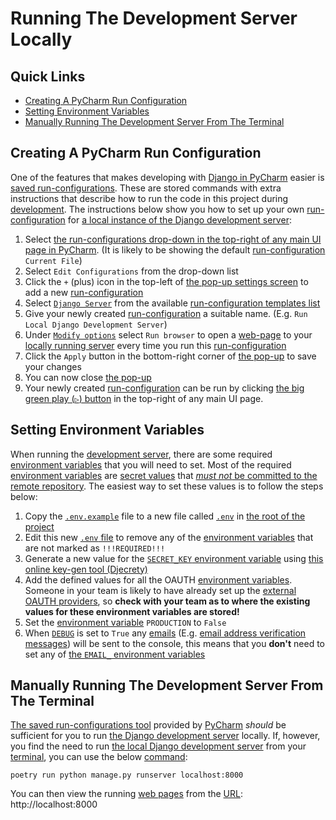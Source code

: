 # Running The Development Server Locally

## Quick Links

- [Creating A PyCharm Run Configuration](#creating-a-pycharm-run-configuration)
- [Setting Environment Variables](#setting-environment-variables)
- [Manually Running The Development Server From The Terminal](#manually-running-the-development-server-from-the-terminal)

## Creating A PyCharm Run Configuration

One of the features that makes developing with [Django in PyCharm](https://jetbrains.com/help/pycharm/django-support7.html)
easier is [saved run-configurations](https://jetbrains.com/help/pycharm/run-debug-configuration.html).
These are stored commands with extra instructions that describe how to run the code
in this project during [development](https://codecademy.com/article/environments#heading-local-development-environment).
The instructions below show you how to set up your own [run-configuration](https://jetbrains.com/help/pycharm/run-debug-configuration-django-server.html)
for [a local instance of the Django development server](https://jetbrains.com/help/pycharm/run-debug-configuration-django-server.html):

1. Select [the run-configurations drop-down in the top-right of any main UI page in PyCharm](https://jetbrains.com/help/pycharm/run-debug-configurations-dialog.html).
(It is likely to be showing the default [run-configuration](https://jetbrains.com/help/pycharm/run-debug-configuration.html)
`Current File`)
2. Select `Edit Configurations` from the drop-down list
3. Click the `+` (plus) icon in the top-left of [the pop-up settings screen](https://jetbrains.com/help/pycharm/2023.3/run-debug-configurations-dialog.html)
to add a new [run-configuration](https://jetbrains.com/help/pycharm/run-debug-configuration.html)
4. Select [`Django Server`](https://jetbrains.com/help/pycharm/run-debug-configuration-django-server.html)
from the available [run-configuration templates list](https://jetbrains.com/help/pycharm/run-debug-configuration.html#templates)
5. Give your newly created [run-configuration](https://jetbrains.com/help/pycharm/run-debug-configuration-django-server.html)
a suitable name.
(E.g. `Run Local Django Development Server`)
6. Under [`Modify options`](https://jetbrains.com/help/pycharm/run-debug-configuration-django-server.html)
select `Run browser` to open a [web-page](https://wikipedia.org/wiki/Web_page)
to your [locally running server](https://docs.djangoproject.com/en/4.2/intro/tutorial01#the-development-server)
every time you run this [run-configuration](https://jetbrains.com/help/pycharm/run-debug-configuration-django-server.html)
7. Click the `Apply` button in the bottom-right corner of [the pop-up](https://jetbrains.com/help/pycharm/2023.3/run-debug-configurations-dialog.html)
to save your changes
8. You can now close [the pop-up](https://jetbrains.com/help/pycharm/2023.3/run-debug-configurations-dialog.html)
9. Your newly created [run-configuration](https://jetbrains.com/help/pycharm/run-debug-configuration-django-server.html)
can be run by clicking [the big green play (`▷`) button](https://jetbrains.com/help/pycharm/run-tool-window.html)
in the top-right of any main UI page.

## Setting Environment Variables

When running the [development server](https://docs.djangoproject.com/en/4.2/intro/tutorial01#the-development-server),
there are some required [environment variables](https://wikipedia.org/wiki/Environment_variable)
that you will need to set.
Most of the required [environment variables](https://wikipedia.org/wiki/Environment_variable)
are [secret values](https://delinea.com/what-is/application-secrets)
that [*must not* be committed to the remote repository](https://littlemaninmyhead.wordpress.com/2021/04/05/why-we-shouldnt-commit-secrets-into-source-code-repositories).
The easiest way to set these values is to follow the steps below:

1. Copy the [`.env.example`](/.env.example) file to a new file called [`.env`](https://blog.bitsrc.io/a-gentle-introduction-to-env-files-9ad424cc5ff4)
in [the root of the project](/../..)
2. Edit this new [`.env` file](https://blog.bitsrc.io/a-gentle-introduction-to-env-files-9ad424cc5ff4)
to remove any of the [environment variables](https://wikipedia.org/wiki/Environment_variable)
that are not marked as `!!!REQUIRED!!!`
3. Generate a new value for the [`SECRET_KEY` environment variable](https://docs.djangoproject.com/en/4.2/ref/settings#secret-key)
using [this online key-gen tool (Djecrety)](https://djecrety.ir)
4. Add the defined values for all the OAUTH [environment variables](https://wikipedia.org/wiki/Environment_variable).
Someone in your team is likely to have already set up the [external OAUTH providers](https://docs.allauth.org/en/latest/socialaccount/providers),
so **check with your team as to where the existing values for these environment variables
are stored!**
5. Set the [environment variable](https://wikipedia.org/wiki/Environment_variable) `PRODUCTION` to `False`
6. When [`DEBUG`](https://docs.djangoproject.com/en/4.2/ref/settings#debug) is set to `True`
any [emails](https://docs.djangoproject.com/en/4.2/topics/email)
(E.g. [email address verification messages](https://docs.allauth.org/en/latest/account/views.html#email-verification))
will be sent to the console,
this means that you **don't** need to set any of [the `EMAIL_` environment variables](https://docs.djangoproject.com/en/4.2/topics/email#smtp-backend)

## Manually Running The Development Server From The Terminal

[The saved run-configurations tool](https://jetbrains.com/help/pycharm/run-debug-configuration.html)
provided by [PyCharm](https://jetbrains.com/pycharm) *should* be sufficient for you to run
[the Django development server](https://docs.djangoproject.com/en/4.2/intro/tutorial01#the-development-server)
locally.
If, however, you find the need to run [the local Django development server](https://docs.djangoproject.com/en/4.2/intro/tutorial01#the-development-server)
from your [terminal](https://wikipedia.org/wiki/Terminal_emulator),
you can use the below [command](https://wikipedia.org/wiki/Command-line_interface#Anatomy_of_a_shell_CLI):

```shell
poetry run python manage.py runserver localhost:8000
```

You can then view the running [web pages](https://wikipedia.org/wiki/Web_page) from the [URL](https://wikipedia.org/wiki/URL):
http://localhost:8000
